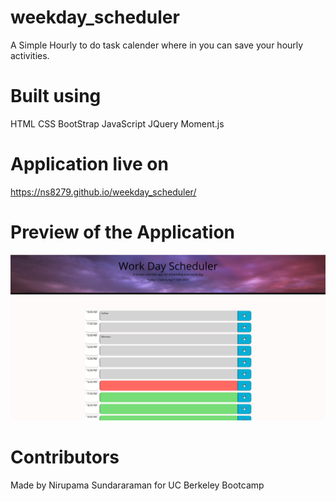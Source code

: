 # weekday_scheduler

A Simple Hourly to do task calender where in you can save your hourly activities.

# Built using
HTML
CSS
BootStrap
JavaScript
JQuery
Moment.js

# Application live on
https://ns8279.github.io/weekday_scheduler/


# Preview of the Application
![Alt text](./assets/images/preview_1.png?raw=true "Title")



# Contributors
Made by Nirupama Sundararaman for UC Berkeley Bootcamp 
